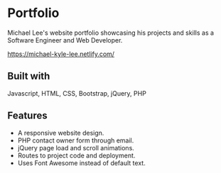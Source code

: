 # Portfolio
Michael Lee's website portfolio showcasing his projects and skills as a Software Engineer and Web Developer. 

https://michael-kyle-lee.netlify.com/

## Built with
Javascript, HTML, CSS, Bootstrap, jQuery, PHP

## Features
* A responsive website design.
* PHP contact owner form through email.
* jQuery page load and scroll animations.
* Routes to project code and deployment. 
* Uses Font Awesome instead of default text.
